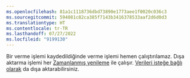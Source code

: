```yaml
---
ms.openlocfilehash: 81a1c1118736dbd73890e1773aee1f0020c036c3
ms.sourcegitcommit: 594081c82ca385f7143b3416378533aaf2d6d0d3
ms.translationtype: HT
ms.contentlocale: tr-TR
ms.lasthandoff: 07/27/2022
ms.locfileid: "9199130"
---
```

Bir verme işlemi kaydedildiğinde verme işlemi hemen çalıştırılamaz. Dışa aktarma işlemi her [Zamanlanmış yenileme](../system.md#schedule-tab) ile çalışır. [Verileri isteğe bağlı olarak](../export-destinations.md#run-exports-on-demand) da dışa aktarabilirsiniz.